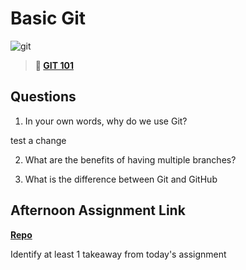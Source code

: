 # Basic Git

![git](https://git-scm.com/images/branching-illustration@2x.png)

> **📖 [GIT 101](https://codeworksacademy.com/fs-student-guide/resources/wk1/01-GIT)**

## Questions

1. In your own words, why do we use Git?

test a change

2. What are the benefits of having multiple branches?

3. What is the difference between Git and GitHub

## Afternoon Assignment Link

**[Repo](https://github.com/zachrasmussen/<ASSIGNMENT_REPO>)**

Identify at least 1 takeaway from today's assignment
